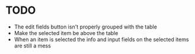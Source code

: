 # TODO

- The edit fields button isn't properly grouped with the table
- Make the selected item be above the table
- When an item is selected the info and input fields on the selected items are still a mess

